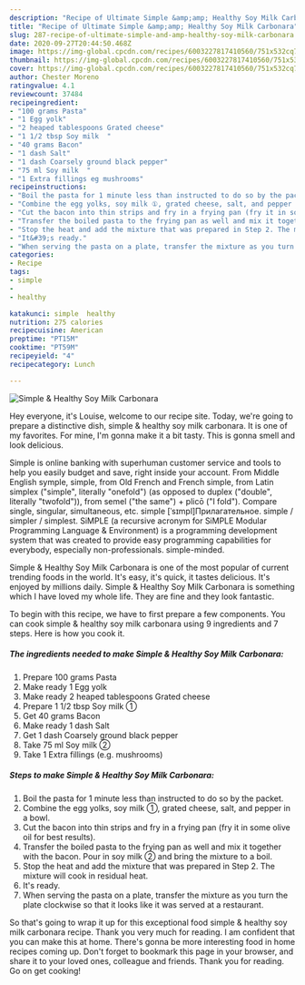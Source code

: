 ```yaml
---
description: "Recipe of Ultimate Simple &amp;amp; Healthy Soy Milk Carbonara"
title: "Recipe of Ultimate Simple &amp;amp; Healthy Soy Milk Carbonara"
slug: 287-recipe-of-ultimate-simple-and-amp-healthy-soy-milk-carbonara
date: 2020-09-27T20:44:50.468Z
image: https://img-global.cpcdn.com/recipes/6003227817410560/751x532cq70/simple-healthy-soy-milk-carbonara-recipe-main-photo.jpg
thumbnail: https://img-global.cpcdn.com/recipes/6003227817410560/751x532cq70/simple-healthy-soy-milk-carbonara-recipe-main-photo.jpg
cover: https://img-global.cpcdn.com/recipes/6003227817410560/751x532cq70/simple-healthy-soy-milk-carbonara-recipe-main-photo.jpg
author: Chester Moreno
ratingvalue: 4.1
reviewcount: 37484
recipeingredient:
- "100 grams Pasta"
- "1 Egg yolk"
- "2 heaped tablespoons Grated cheese"
- "1 1/2 tbsp Soy milk  "
- "40 grams Bacon"
- "1 dash Salt"
- "1 dash Coarsely ground black pepper"
- "75 ml Soy milk  "
- "1 Extra fillings eg mushrooms"
recipeinstructions:
- "Boil the pasta for 1 minute less than instructed to do so by the packet."
- "Combine the egg yolks, soy milk ①, grated cheese, salt, and pepper in a bowl."
- "Cut the bacon into thin strips and fry in a frying pan (fry it in some olive oil for best results)."
- "Transfer the boiled pasta to the frying pan as well and mix it together with the bacon. Pour in soy milk ② and bring the mixture to a boil."
- "Stop the heat and add the mixture that was prepared in Step 2. The mixture will cook in residual heat."
- "It&#39;s ready."
- "When serving the pasta on a plate, transfer the mixture as you turn the plate clockwise so that it looks like it was served at a restaurant."
categories:
- Recipe
tags:
- simple
- 
- healthy

katakunci: simple  healthy 
nutrition: 275 calories
recipecuisine: American
preptime: "PT15M"
cooktime: "PT59M"
recipeyield: "4"
recipecategory: Lunch

---
```



![Simple &amp; Healthy Soy Milk Carbonara](https://img-global.cpcdn.com/recipes/6003227817410560/751x532cq70/simple-healthy-soy-milk-carbonara-recipe-main-photo.jpg)

Hey everyone, it's Louise, welcome to our recipe site. Today, we're going to prepare a distinctive dish, simple &amp; healthy soy milk carbonara. It is one of my favorites. For mine, I'm gonna make it a bit tasty. This is gonna smell and look delicious.

Simple is online banking with superhuman customer service and tools to help you easily budget and save, right inside your account. From Middle English symple, simple, from Old French and French simple, from Latin simplex (&#34;simple&#34;, literally &#34;onefold&#34;) (as opposed to duplex (&#34;double&#34;, literally &#34;twofold&#34;)), from semel (&#34;the same&#34;) + plicō (&#34;I fold&#34;). Compare single, singular, simultaneous, etc. simple [ˈsɪmpl]Прилагательное. simple / simpler / simplest. SiMPLE (a recursive acronym for SiMPLE Modular Programming Language &amp; Environment) is a programming development system that was created to provide easy programming capabilities for everybody, especially non-professionals. simple-minded.

Simple &amp; Healthy Soy Milk Carbonara is one of the most popular of current trending foods in the world. It's easy, it's quick, it tastes delicious. It's enjoyed by millions daily. Simple &amp; Healthy Soy Milk Carbonara is something which I have loved my whole life. They are fine and they look fantastic.


To begin with this recipe, we have to first prepare a few components. You can cook simple &amp; healthy soy milk carbonara using 9 ingredients and 7 steps. Here is how you cook it.

<!--inarticleads1-->

##### The ingredients needed to make Simple &amp; Healthy Soy Milk Carbonara:

1. Prepare 100 grams Pasta
1. Make ready 1 Egg yolk
1. Make ready 2 heaped tablespoons Grated cheese
1. Prepare 1 1/2 tbsp Soy milk  ①
1. Get 40 grams Bacon
1. Make ready 1 dash Salt
1. Get 1 dash Coarsely ground black pepper
1. Take 75 ml Soy milk  ②
1. Take 1 Extra fillings (e.g. mushrooms)




<!--inarticleads2-->

##### Steps to make Simple &amp; Healthy Soy Milk Carbonara:

1. Boil the pasta for 1 minute less than instructed to do so by the packet.
1. Combine the egg yolks, soy milk ①, grated cheese, salt, and pepper in a bowl.
1. Cut the bacon into thin strips and fry in a frying pan (fry it in some olive oil for best results).
1. Transfer the boiled pasta to the frying pan as well and mix it together with the bacon. Pour in soy milk ② and bring the mixture to a boil.
1. Stop the heat and add the mixture that was prepared in Step 2. The mixture will cook in residual heat.
1. It&#39;s ready.
1. When serving the pasta on a plate, transfer the mixture as you turn the plate clockwise so that it looks like it was served at a restaurant.




So that's going to wrap it up for this exceptional food simple &amp; healthy soy milk carbonara recipe. Thank you very much for reading. I am confident that you can make this at home. There's gonna be more interesting food in home recipes coming up. Don't forget to bookmark this page in your browser, and share it to your loved ones, colleague and friends. Thank you for reading. Go on get cooking!
